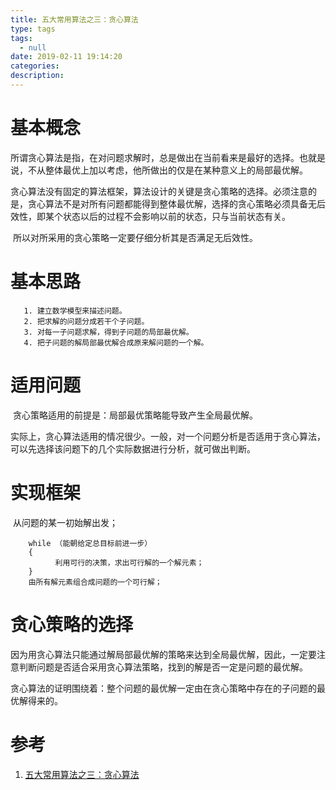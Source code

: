```yaml
---
title: 五大常用算法之三：贪心算法
type: tags
tags:
  - null
date: 2019-02-11 19:14:20
categories:
description:
---
```






# 基本概念

​	所谓贪心算法是指，在对问题求解时，总是做出在当前看来是最好的选择。也就是说，不从整体最优上加以考虑，他所做出的仅是在某种意义上的局部最优解。

​	贪心算法没有固定的算法框架，算法设计的关键是贪心策略的选择。必须注意的是，贪心算法不是对所有问题都能得到整体最优解，选择的贪心策略必须具备无后效性，即某个状态以后的过程不会影响以前的状态，只与当前状态有关。

​	所以对所采用的贪心策略一定要仔细分析其是否满足无后效性。

# 基本思路

       1. 建立数学模型来描述问题。
       2. 把求解的问题分成若干个子问题。
       3. 对每一子问题求解，得到子问题的局部最优解。
       4. 把子问题的解局部最优解合成原来解问题的一个解。

# 适用问题

​	贪心策略适用的前提是：局部最优策略能导致产生全局最优解。

​	实际上，贪心算法适用的情况很少。一般，对一个问题分析是否适用于贪心算法，可以先选择该问题下的几个实际数据进行分析，就可做出判断。

# 实现框架

​	从问题的某一初始解出发；

```
    while （能朝给定总目标前进一步）
    { 
          利用可行的决策，求出可行解的一个解元素；
    }
    由所有解元素组合成问题的一个可行解；
```

# 贪心策略的选择

​	因为用贪心算法只能通过解局部最优解的策略来达到全局最优解，因此，一定要注意判断问题是否适合采用贪心算法策略，找到的解是否一定是问题的最优解。

​	贪心算法的证明围绕着：整个问题的最优解一定由在贪心策略中存在的子问题的最优解得来的。

# 参考 #

1. [五大常用算法之三：贪心算法](https://www.cnblogs.com/steven_oyj/archive/2010/05/22/1741375.html)
